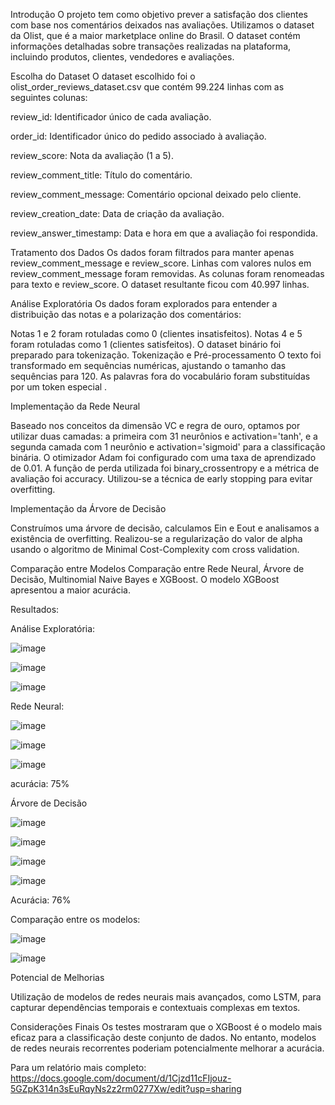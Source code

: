 Introdução
O projeto tem como objetivo prever a satisfação dos clientes com base nos comentários deixados nas avaliações. Utilizamos o dataset da Olist, que é a maior marketplace online do Brasil. O dataset contém informações detalhadas sobre transações realizadas na plataforma, incluindo produtos, clientes, vendedores e avaliações.

Escolha do Dataset
O dataset escolhido foi o olist_order_reviews_dataset.csv que contém 99.224 linhas com as seguintes colunas:

review_id: Identificador único de cada avaliação.

order_id: Identificador único do pedido associado à avaliação.

review_score: Nota da avaliação (1 a 5).

review_comment_title: Título do comentário.

review_comment_message: Comentário opcional deixado pelo cliente.

review_creation_date: Data de criação da avaliação.

review_answer_timestamp: Data e hora em que a avaliação foi respondida.

Tratamento dos Dados
Os dados foram filtrados para manter apenas review_comment_message e review_score. Linhas com valores nulos em review_comment_message foram removidas. As colunas foram renomeadas para texto e review_score. O dataset resultante ficou com 40.997 linhas.

Análise Exploratória
Os dados foram explorados para entender a distribuição das notas e a polarização dos comentários:

Notas 1 e 2 foram rotuladas como 0 (clientes insatisfeitos).
Notas 4 e 5 foram rotuladas como 1 (clientes satisfeitos).
O dataset binário foi preparado para tokenização.
Tokenização e Pré-processamento
O texto foi transformado em sequências numéricas, ajustando o tamanho das sequências para 120. As palavras fora do vocabulário foram substituídas por um token especial <OOV>.


Implementação da Rede Neural

Baseado nos conceitos da dimensão VC e regra de ouro, optamos por utilizar duas camadas: a primeira com 31 neurônios e activation='tanh', e a segunda camada com 1 neurônio e activation='sigmoid' para a classificação binária.
O otimizador Adam foi configurado com uma taxa de aprendizado de 0.01.
A função de perda utilizada foi binary_crossentropy e a métrica de avaliação foi accuracy.
Utilizou-se a técnica de early stopping para evitar overfitting.


Implementação da Árvore de Decisão

Construímos uma árvore de decisão, calculamos Ein e Eout e analisamos a existência de overfitting.
Realizou-se a regularização do valor de alpha usando o algoritmo de Minimal Cost-Complexity com cross validation.

Comparação entre Modelos
Comparação entre Rede Neural, Árvore de Decisão, Multinomial Naive Bayes e XGBoost.
O modelo XGBoost apresentou a maior acurácia.

Resultados:

Análise Exploratória: 

![image](https://github.com/ehctds/Classificao_Satisfacao_Olist/assets/100098820/48ad8b1a-892e-4904-a67e-e3368c2931b9)

![image](https://github.com/ehctds/Classificao_Satisfacao_Olist/assets/100098820/5015b422-88a7-4891-be28-ab7fda3e8761)

![image](https://github.com/ehctds/Classificao_Satisfacao_Olist/assets/100098820/a3c8b2c4-5c67-4634-a8ff-46770caf738f)

Rede Neural: 

![image](https://github.com/ehctds/Classificao_Satisfacao_Olist/assets/100098820/f5b6f7af-f351-4466-9bbb-f1ff6bee6a30)

![image](https://github.com/ehctds/Classificao_Satisfacao_Olist/assets/100098820/c6a8fc81-b98b-4d48-be09-555b6b0475e4)

![image](https://github.com/ehctds/Classificao_Satisfacao_Olist/assets/100098820/e421b7af-e232-4e13-b1a9-8427a8e9d4b0)

acurácia: 75% 

Árvore de Decisão

![image](https://github.com/ehctds/Classificao_Satisfacao_Olist/assets/100098820/f240703c-0f6f-4620-85c1-e277a01ecc6a)

![image](https://github.com/ehctds/Classificao_Satisfacao_Olist/assets/100098820/0f5f0ff3-70aa-4408-85c8-01c84133a209)

![image](https://github.com/ehctds/Classificao_Satisfacao_Olist/assets/100098820/df4c66d3-442a-4651-9ba4-02e769e833f4)

![image](https://github.com/ehctds/Classificao_Satisfacao_Olist/assets/100098820/448f7040-31cf-4515-b935-7858be9ceef5)

Acurácia: 76% 

Comparação entre os modelos: 

![image](https://github.com/ehctds/Classificao_Satisfacao_Olist/assets/100098820/d125be5e-b0a0-48ba-91b4-18bd10402e9b)

![image](https://github.com/ehctds/Classificao_Satisfacao_Olist/assets/100098820/a777ea4e-f236-4187-bbb1-b9cf190b5790)


Potencial de Melhorias

Utilização de modelos de redes neurais mais avançados, como LSTM, para capturar dependências temporais e contextuais complexas em textos.

Considerações Finais
Os testes mostraram que o XGBoost é o modelo mais eficaz para a classificação deste conjunto de dados. No entanto, modelos de redes neurais recorrentes poderiam potencialmente melhorar a acurácia.


Para um relatório mais completo: https://docs.google.com/document/d/1Cjzd11cFIjouz-5GZpK314n3sEuRqyNs2z2rm0277Xw/edit?usp=sharing
